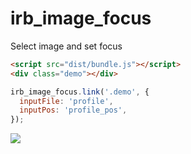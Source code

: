 # irb_image_focus
Select image and set focus
  ```html
<script src="dist/bundle.js"></script>
<div class="demo"></div>
  ```
  ```js
irb_image_focus.link('.demo', {
    inputFile: 'profile',
    inputPos: 'profile_pos',
});
  ```
<img src="https://icorp.app/assets/img/irb_image_focus.gif"/>
